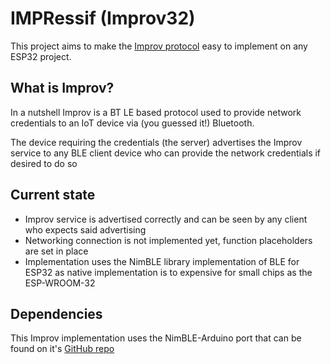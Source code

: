 # IMPRessif (Improv32)

This project aims to make the [Improv protocol](https://www.improv-wifi.com/) easy to implement on any ESP32 project.

## What is Improv?

In a nutshell Improv is a BT LE based protocol used to provide network credentials to an IoT device via (you guessed it!) Bluetooth.

The device requiring the credentials (the server) advertises the Improv service to any BLE client device who can provide the network credentials if desired to do so

## Current state

* Improv service is advertised correctly and can be seen by any client who expects said advertising
* Networking connection is not implemented yet, function placeholders are set in place
* Implementation uses the NimBLE library implementation of BLE for ESP32 as native implementation is to expensive for small chips as the ESP-WROOM-32 

## Dependencies
This Improv implementation uses the NimBLE-Arduino port that can be found on it's [GitHub repo](https://github.com/h2zero/NimBLE-Arduino)
